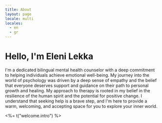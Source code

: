 ```yaml
---
title: About
layout: page
locale: multi
locales:
  - en
  - gr
---
```


<div class="space-y-6">
  <h1 data-turn-exit data-turn-enter>
    Hello, I'm Eleni Lekka
  </h1>
  <p class="flex justify-center">
    I'm a dedicated bilingual mental health counselor with a deep commitment to helping individuals achieve emotional well-being. My journey into the world of psychology was driven by a deep sense of empathy and the belief that everyone deserves support and guidance on their path to personal growth and healing.
    My approach to therapy is rooted in my belief in the resilience of the human spirit and the potential for positive change. I understand that seeking help is a brave step, and I'm here to provide a warm, welcoming, and accepting space for you to explore your inner world.
  </p>
  <p>
    <%= t("welcome.intro") %>
  </p>
</div>

